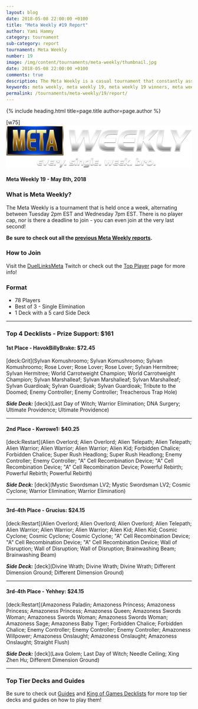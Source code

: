 ```yaml
---
layout: blog
date: 2018-05-08 22:00:00 +0100
title: "Meta Weekly #19 Report"
author: Yami Hammy
category: tournament
sub-category: report
tournament: Meta Weekly
number: 19
image: /img/content/tournaments/meta-weekly/thumbnail.jpg
date: 2018-05-08 22:00:00 +0100
comments: true
description: The Meta Weekly is a casual tournament that constantly assesses the ever-changing Meta. Check out the report of these top players, their decks, and prizes!
keywords: meta weekly, meta weekly 19, meta weekly 19 winners, meta weekly 19 decks, tournament, Dkayed, duel links meta, geargia, anki, masked heroes, sylvan
permalink: /tournaments/meta-weekly/19/report/
---
```


{% include heading.html title=page.title author=page.author %}

[w75]
![](/img/content/tournaments/meta-weekly/banner.png)

#### Meta Weekly 19 - May 8th, 2018

### What is Meta Weekly?
The Meta Weekly is a tournament that is held once a week, alternating between Tuesday 2pm EST and Wednesday 7pm EST. There is no player cap, nor is there a deadline to join - you can even join at the very last second!

**Be sure to check out all the [previous Meta Weekly reports](/tournaments/meta-weekly/).**

### How to Join
Visit the [DuelLinksMeta](https://www.twitch.tv/duellinksmeta) Twitch or check out the [Top Player](/discord/) page for more info!

### Format
- 78 Players
- Best of 3 - Single Elimination 
- 1 Deck with a 5 card Side Deck

---

### Top 4 Decklists - Prize Support: $161

#### 1st Place - HavokBillyBrake: $72.45
[deck:Grit](Sylvan Komushroomo; Sylvan Komushroomo; Sylvan Komushroomo; Rose Lover; Rose Lover; Rose Lover; Sylvan Hermitree; Sylvan Hermitree; World Carrotweight Champion; World Carrotweight Champion; Sylvan Marshalleaf; Sylvan Marshalleaf; Sylvan Marshalleaf; Sylvan Guardioak; Sylvan Guardioak; Sylvan Guardioak; Tribute to the Doomed; Enemy Controller; Enemy Controller; Treacherous Trap Hole)

***Side Deck:***
[deck](Last Day of Witch; Warrior Elimination; DNA Surgery; Ultimate Providence; Ultimate Providence)

---

#### 2nd Place - Kwrowe1: $40.25
[deck:Restart](Alien Overlord; Alien Overlord; Alien Telepath; Alien Telepath; Alien Warrior; Alien Warrior; Alien Warrior; Alien Kid; Forbidden Chalice; Forbidden Chalice; Super Rush Headlong; Super Rush Headlong; Enemy Controller; Enemy Controller; "A" Cell Recombination Device; "A" Cell Recombination Device; "A" Cell Recombination Device; Powerful Rebirth; Powerful Rebirth; Powerful Rebirth)

***Side Deck:***
[deck](Mystic Swordsman LV2; Mystic Swordsman LV2; Cosmic Cyclone; Warrior Elimination; Warrior Elimination)

---

#### 3rd-4th Place - Grucius: $24.15
[deck:Restart](Alien Overlord; Alien Overlord; Alien Overlord; Alien Telepath; Alien Warrior; Alien Warrior; Alien Warrior; Alien Kid; Alien Kid; Cosmic Cyclone; Cosmic Cyclone; Cosmic Cyclone; "A" Cell Recombination Device; "A" Cell Recombination Device; "A" Cell Recombination Device; Wall of Disruption; Wall of Disruption; Wall of Disruption; Brainwashing Beam; Brainwashing Beam)

***Side Deck:***
[deck](Divine Wrath; Divine Wrath; Divine Wrath; Different Dimension Ground; Different Dimension Ground)

---

#### 3rd-4th Place - Yehhey: $24.15
[deck:Restart](Amazoness Paladin; Amazoness Princess; Amazoness Princess; Amazoness Princess; Amazoness Queen; Amazoness Swords Woman; Amazoness Swords Woman; Amazoness Swords Woman; Amazoness Sage; Amazoness Baby Tiger; Forbidden Chalice; Forbidden Chalice; Enemy Controller; Enemy Controller; Enemy Controller; Amazoness Willpower; Amazoness Onslaught; Amazoness Onslaught; Amazoness Onslaught; Straight Flush)

***Side Deck:***
[deck](Lava Golem; Last Day of Witch; Needle Ceiling; Xing Zhen Hu; Different Dimension Ground)

---

### Top Tier Decks and Guides
Be sure to check out [Guides](/guides/) and [King of Games Decklists](/top-decks/) for more top tier decks and guides on how to play them!